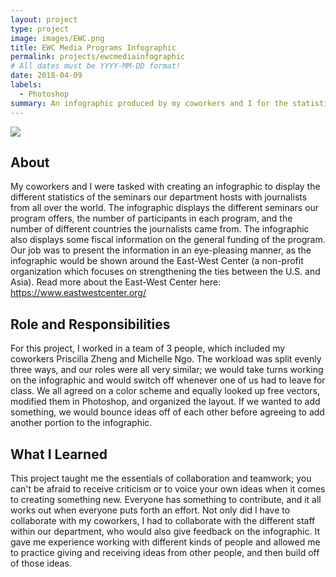 ```yaml
---
layout: project
type: project
image: images/EWC.png
title: EWC Media Programs Infographic
permalink: projects/ewcmediainfographic
# All dates must be YYYY-MM-DD format!
date: 2018-04-09
labels:
  - Photoshop
summary: An infographic produced by my coworkers and I for the statistics of the past fiscal year for the Seminars department of the East-West Center.
---
```

<img class="ui image" src="{{ site.baseurl }}/images/Infographic.pdf">

## About
My coworkers and I were tasked with creating an infographic to display the different statistics of the seminars our department hosts with journalists from all over the world. The infographic displays the different seminars our program offers, the number of participants in each program, and the number of different countries the journalists came from. The infographic also displays some fiscal information on the general funding of the program. Our job was to present the information in an eye-pleasing manner, as the infographic would be shown around the East-West Center (a non-profit organization which focuses on strengthening the ties between the U.S. and Asia). Read more about the East-West Center here: https://www.eastwestcenter.org/

## Role and Responsibilities
For this project, I worked in a team of 3 people, which included my coworkers Priscilla Zheng and Michelle Ngo. The workload was split evenly three ways, and our roles were all very similar; we would take turns working on the infographic and would switch off whenever one of us had to leave for class. We all agreed on a color scheme and equally looked up free vectors, modified them in Photoshop, and organized the layout. If we wanted to add something, we would bounce ideas off of each other before agreeing to add another portion to the infographic.

## What I Learned
This project taught me the essentials of collaboration and teamwork; you can't be afraid to receive criticism or to voice your own ideas when it comes to creating something new. Everyone has something to contribute, and it all works out when everyone puts forth an effort. Not only did I have to collaborate with my coworkers, I had to collaborate with the different staff within our department, who would also give feedback on the infographic. It gave me experience working with different kinds of people and allowed me to practice giving and receiving ideas from other people, and then build off of those ideas.


